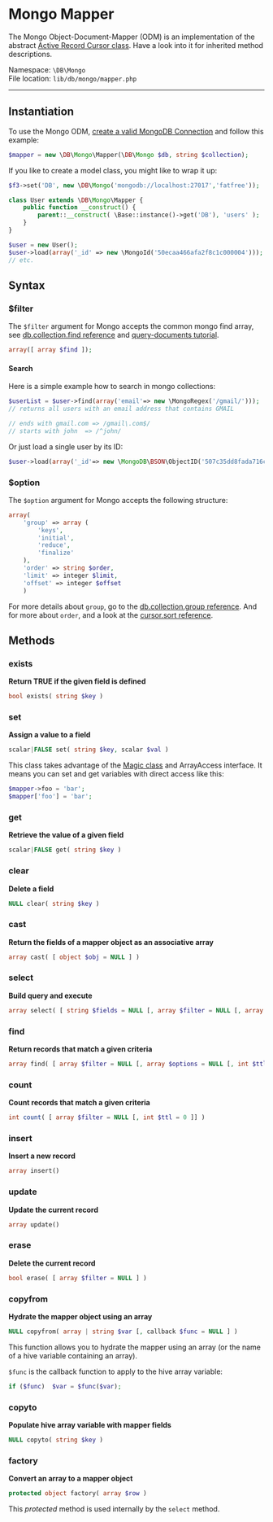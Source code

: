 # Mongo Mapper

The Mongo Object-Document-Mapper (ODM) is an implementation of the abstract [Active Record Cursor class](cursor). Have a look into it for inherited method descriptions.

Namespace: `\DB\Mongo` <br>
File location: `lib/db/mongo/mapper.php`

---

## Instantiation

To use the Mongo ODM, [create a valid MongoDB Connection](mongo#constructor) and follow this example:

```php
$mapper = new \DB\Mongo\Mapper(\DB\Mongo $db, string $collection);
```

If you like to create a model class, you might like to wrap it up:

```php
$f3->set('DB', new \DB\Mongo('mongodb://localhost:27017','fatfree'));

class User extends \DB\Mongo\Mapper {
    public function __construct() {
        parent::__construct( \Base::instance()->get('DB'), 'users' );
    }
}

$user = new User();
$user->load(array('_id' => new \MongoId('50ecaa466afa2f8c1c000004')));
// etc.
```

## Syntax

### $filter

The `$filter` argument for Mongo accepts the common mongo find array,
see [db.collection.find reference](http://docs.mongodb.org/manual/reference/method/db.collection.find/)
and [query-documents tutorial](http://docs.mongodb.org/manual/tutorial/query-documents/).

```php
array([ array $find ]);
```

#### Search

Here is a simple example how to search in mongo collections:

```php
$userList = $user->find(array('email'=> new \MongoRegex('/gmail/')));
// returns all users with an email address that contains GMAIL

// ends with gmail.com => /gmail\.com$/
// starts with john  => /^john/
```

Or just load a single user by its ID:

```php
$user->load(array('_id'=> new \MongoDB\BSON\ObjectID('507c35dd8fada716c89d0013')));
```

### $option

The `$option` argument for Mongo accepts the following structure:

```php
array(
    'group' => array (
        'keys',
        'initial',
        'reduce',
        'finalize'
    ),
    'order' => string $order,
    'limit' => integer $limit,
    'offset' => integer $offset
    )
```

For more details about `group`, go to the [db.collection.group reference](http://docs.mongodb.org/manual/reference/method/db.collection.group/).
And for more about `order`, and a look at the [cursor.sort reference](http://docs.mongodb.org/manual/reference/method/cursor.sort/).


## Methods

### exists

**Return TRUE if the given field is defined**

```php
bool exists( string $key )
```

### set

**Assign a value to a field**

```php
scalar|FALSE set( string $key, scalar $val )
```

This class takes advantage of the [Magic class](magic "A PHP magic wrapper") and ArrayAccess interface.
It means you can set and get variables with direct access like this:

```php
$mapper->foo = 'bar';
$mapper['foo'] = 'bar';
```

### get

**Retrieve the value of a given field**

```php
scalar|FALSE get( string $key )
```

### clear

**Delete a field**

```php
NULL clear( string $key )
```

### cast

**Return the fields of a mapper object as an associative array**

```php
array cast( [ object $obj = NULL ] )
```

### select

**Build query and execute**

```php
array select( [ string $fields = NULL [, array $filter = NULL [, array $options = NULL [, int $ttl = 0 ]]]] )
```

### find

**Return records that match a given criteria**

```php
array find( [ array $filter = NULL [, array $options = NULL [, int $ttl = 0 ]]] )
```

### count

**Count records that match a given criteria**

```php
int count( [ array $filter = NULL [, int $ttl = 0 ]] )
```

### insert
**Insert a new record**

```php
array insert()
```

### update
**Update the current record**

```php
array update()
```


### erase
**Delete the current record**

```php
bool erase( [ array $filter = NULL ] )
```


### copyfrom
**Hydrate the mapper object using an array**

```php
NULL copyfrom( array | string $var [, callback $func = NULL ] )
```

This function allows you to hydrate the mapper using an array (or the name of a hive variable containing an array).

`$func` is the callback function to apply to the hive array variable:

```php
if ($func)  $var = $func($var);
```

### copyto
**Populate hive array variable with mapper fields**

```php
NULL copyto( string $key )
```

### factory
**Convert an array to a mapper object**

```php
protected object factory( array $row )
```

This _protected_ method is used internally by the `select` method.
